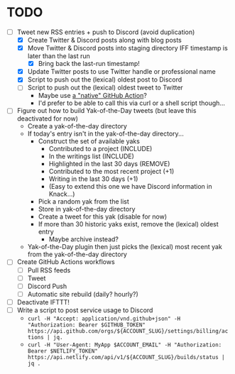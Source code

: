 # TODO

* [ ] Tweet new RSS entries + push to Discord (avoid duplication)
	* [x] Create Twitter & Discord posts along with blog posts
	* [x] Move Twitter & Discord posts into staging directory IFF timestamp is later than the last run
		* [x] Bring back the last-run timestamp!
	* [x] Update Twitter posts to use Twitter handle or professional name
	* [x] Script to push out the (lexical) oldest post to Discord
	* [ ] Script to push out the (lexical) oldest tweet to Twitter
		* Maybe use [a "native" GitHub Action](https://github.com/marketplace/actions/send-tweet-action)?
		* I'd prefer to be able to call this via curl or a shell script though...
* [ ] Figure out how to build Yak-of-the-Day tweets (but leave this deactivated for now)
	* Create a yak-of-the-day directory
	* If today's entry isn't in the yak-of-the-day directory...
		* Construct the set of available yaks
			* Contributed to a project (INCLUDE)
			* In the writings list (INCLUDE)
			* Highlighted in the last 30 days (REMOVE)
			* Contributed to the most recent project (+1)
			* Writing in the last 30 days (+1)
			* (Easy to extend this one we have Discord information in Knack...)
		* Pick a random yak from the list
		* Store in yak-of-the-day directory
		* Create a tweet for this yak (disable for now)
		* If more than 30 historic yaks exist, remove the (lexical) oldest entry
			* Maybe archive instead?
	* Yak-of-the-Day plugin then just picks the (lexical) most recent yak from the yak-of-the-day directory
* [ ] Create GitHub Actions workflows
	* [ ] Pull RSS feeds
	* [ ] Tweet
	* [ ] Discord Push
	* [ ] Automatic site rebuild (daily? hourly?)
* [ ] Deactivate IFTTT!
* [ ] Write a script to post service usage to Discord
	* `curl -H "Accept: application/vnd.github+json" -H "Authorization: Bearer $GITHUB_TOKEN"  https://api.github.com/orgs/${ACCOUNT_SLUG}/settings/billing/actions | jq.`
	* `curl -H "User-Agent: MyApp $ACCOUNT_EMAIL" -H "Authorization: Bearer $NETLIFY_TOKEN" https://api.netlify.com/api/v1/${ACCOUNT_SLUG}/builds/status | jq .`
